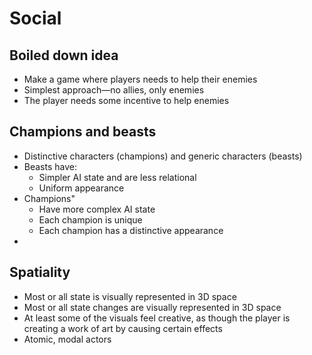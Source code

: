 # Social

## Boiled down idea

* Make a game where players needs to help their enemies
* Simplest approach—no allies, only enemies
* The player needs some incentive to help enemies

## Champions and beasts

* Distinctive characters (champions) and generic characters (beasts)
* Beasts have:
  * Simpler AI state and are less relational
  * Uniform appearance
* Champions"
  * Have more complex AI state
  * Each champion is unique
  * Each champion has a distinctive appearance
* 



## Spatiality

* Most or all state is visually represented in 3D space
* Most or all state changes are visually represented in 3D space
* At least some of the visuals feel creative, as though the player is creating a work of art by causing certain effects
* Atomic, modal actors